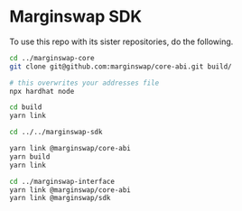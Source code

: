 # Marginswap SDK

To use this repo with its sister repositories, do the following.

```bash
cd ../marginswap-core
git clone git@github.com:marginswap/core-abi.git build/

# this overwrites your addresses file
npx hardhat node 

cd build
yarn link

cd ../../marginswap-sdk

yarn link @marginswap/core-abi
yarn build
yarn link

cd ../marginswap-interface
yarn link @marginswap/core-abi
yarn link @marginswap/sdk
```
